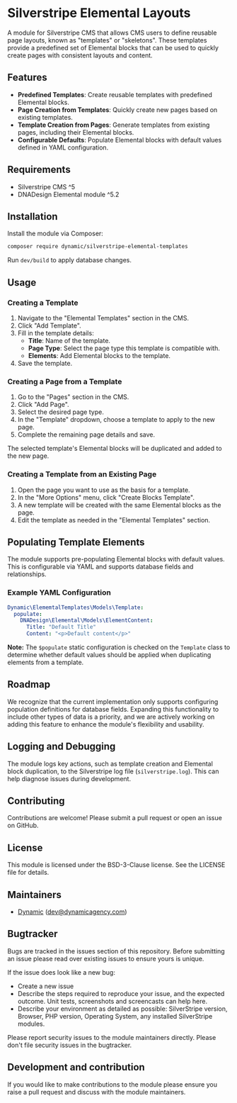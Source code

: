 # Silverstripe Elemental Layouts

A module for Silverstripe CMS that allows CMS users to define reusable page layouts, known as "templates" or "skeletons". These templates provide a predefined set of Elemental blocks that can be used to quickly create pages with consistent layouts and content.

## Features

- **Predefined Templates**: Create reusable templates with predefined Elemental blocks.
- **Page Creation from Templates**: Quickly create new pages based on existing templates.
- **Template Creation from Pages**: Generate templates from existing pages, including their Elemental blocks.
- **Configurable Defaults**: Populate Elemental blocks with default values defined in YAML configuration.

## Requirements

- Silverstripe CMS ^5
- DNADesign Elemental module ^5.2

## Installation

Install the module via Composer:

```bash
composer require dynamic/silverstripe-elemental-templates
```

Run `dev/build` to apply database changes.

## Usage

### Creating a Template

1. Navigate to the "Elemental Templates" section in the CMS.
2. Click "Add Template".
3. Fill in the template details:
   - **Title**: Name of the template.
   - **Page Type**: Select the page type this template is compatible with.
   - **Elements**: Add Elemental blocks to the template.
4. Save the template.

### Creating a Page from a Template

1. Go to the "Pages" section in the CMS.
2. Click "Add Page".
3. Select the desired page type.
4. In the "Template" dropdown, choose a template to apply to the new page.
5. Complete the remaining page details and save.

The selected template's Elemental blocks will be duplicated and added to the new page.

### Creating a Template from an Existing Page

1. Open the page you want to use as the basis for a template.
2. In the "More Options" menu, click "Create Blocks Template".
3. A new template will be created with the same Elemental blocks as the page.
4. Edit the template as needed in the "Elemental Templates" section.

## Populating Template Elements

The module supports pre-populating Elemental blocks with default values. This is configurable via YAML and supports database fields and relationships.

### Example YAML Configuration

```yaml
Dynamic\ElememtalTemplates\Models\Template:
  populate:
    DNADesign\Elemental\Models\ElementContent:
      Title: "Default Title"
      Content: "<p>Default content</p>"
```

**Note:** The `$populate` static configuration is checked on the `Template` class to determine whether default values should be applied when duplicating elements from a template.

## Roadmap

We recognize that the current implementation only supports configuring population definitions for database fields. Expanding this functionality to include other types of data is a priority, and we are actively working on adding this feature to enhance the module's flexibility and usability.

## Logging and Debugging

The module logs key actions, such as template creation and Elemental block duplication, to the Silverstripe log file (`silverstripe.log`). This can help diagnose issues during development.

## Contributing

Contributions are welcome! Please submit a pull request or open an issue on GitHub.

## License

This module is licensed under the BSD-3-Clause license. See the LICENSE file for details.

## Maintainers
 *  [Dynamic](http://www.dynamicagency.com) (<dev@dynamicagency.com>)

## Bugtracker
Bugs are tracked in the issues section of this repository. Before submitting an issue please read over
existing issues to ensure yours is unique.

If the issue does look like a new bug:

 - Create a new issue
 - Describe the steps required to reproduce your issue, and the expected outcome. Unit tests, screenshots
 and screencasts can help here.
 - Describe your environment as detailed as possible: SilverStripe version, Browser, PHP version,
 Operating System, any installed SilverStripe modules.

Please report security issues to the module maintainers directly. Please don't file security issues in the bugtracker.

## Development and contribution
If you would like to make contributions to the module please ensure you raise a pull request and discuss with the module maintainers.
